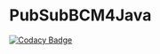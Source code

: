 # PubSubBCM4Java

[![Codacy Badge](https://api.codacy.com/project/badge/Grade/94dc52c7545146f4beddcb67687c7771)](https://www.codacy.com?utm_source=github.com&amp;utm_medium=referral&amp;utm_content=nadirbelarouci/PubSubBCM4Java&amp;utm_campaign=Badge_Grade)
